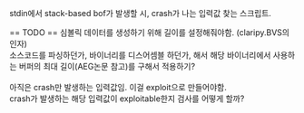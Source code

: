 stdin에서 stack-based bof가 발생할 시, crash가 나는 입력값 찾는 스크립트.<br>

== TODO ==
심볼릭 데이터를 생성하기 위해 길이를 설정해줘야함. (claripy.BVS의 인자)<br>
소스코드를 파싱하던가, 바이너리를 디스어셈블 하던가, 해서 해당 바이너리에서 사용하는 버퍼의 최대 길이(AEG논문 참고)를 구해서 적용하기?<br>
<br>
아직은 crash만 발생하는 입력값임. 이걸 exploit으로 만들어야함.<br>
crash가 발생하는 해당 입력값이 exploitable한지 검사를 어떻게 할까?<br>
